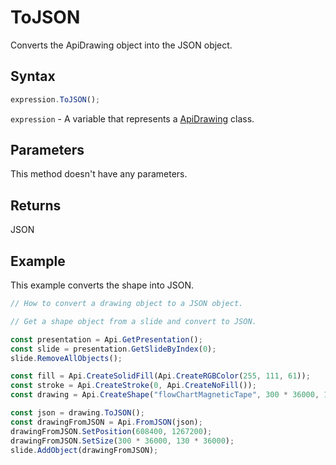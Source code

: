 # ToJSON

Converts the ApiDrawing object into the JSON object.

## Syntax

```javascript
expression.ToJSON();
```

`expression` - A variable that represents a [ApiDrawing](../ApiDrawing.md) class.

## Parameters

This method doesn't have any parameters.

## Returns

JSON

## Example

This example converts the shape into JSON.

```javascript editor-pptx
// How to convert a drawing object to a JSON object.

// Get a shape object from a slide and convert to JSON.

const presentation = Api.GetPresentation();
const slide = presentation.GetSlideByIndex(0);
slide.RemoveAllObjects();

const fill = Api.CreateSolidFill(Api.CreateRGBColor(255, 111, 61));
const stroke = Api.CreateStroke(0, Api.CreateNoFill());
const drawing = Api.CreateShape("flowChartMagneticTape", 300 * 36000, 130 * 36000, fill, stroke);

const json = drawing.ToJSON();
const drawingFromJSON = Api.FromJSON(json);
drawingFromJSON.SetPosition(608400, 1267200);
drawingFromJSON.SetSize(300 * 36000, 130 * 36000);
slide.AddObject(drawingFromJSON);

```
